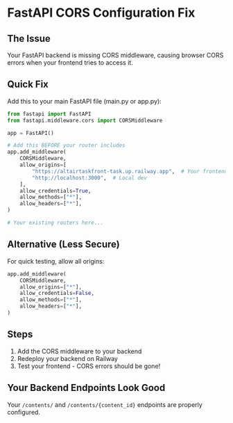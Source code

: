 # FastAPI CORS Configuration Fix

## The Issue
Your FastAPI backend is missing CORS middleware, causing browser CORS errors when your frontend tries to access it.

## Quick Fix

Add this to your main FastAPI file (main.py or app.py):

```python
from fastapi import FastAPI
from fastapi.middleware.cors import CORSMiddleware

app = FastAPI()

# Add this BEFORE your router includes
app.add_middleware(
    CORSMiddleware,
    allow_origins=[
        "https://altairtaskfront-task.up.railway.app",  # Your frontend
        "http://localhost:3000",  # Local dev
    ],
    allow_credentials=True,
    allow_methods=["*"],
    allow_headers=["*"],
)

# Your existing routers here...
```

## Alternative (Less Secure)
For quick testing, allow all origins:

```python
app.add_middleware(
    CORSMiddleware,
    allow_origins=["*"],
    allow_credentials=False,
    allow_methods=["*"],
    allow_headers=["*"],
)
```

## Steps
1. Add the CORS middleware to your backend
2. Redeploy your backend on Railway
3. Test your frontend - CORS errors should be gone!

## Your Backend Endpoints Look Good
Your `/contents/` and `/contents/{content_id}` endpoints are properly configured. 